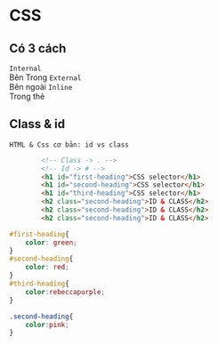 # CSS
## Có 3 cách
`Internal`  
    Bên Trong
`External`   
    Bên ngoài
`Inline`  
    Trong thẻ  

## Class & id
`HTML & Css cơ bản: id vs class`
```html
        <!-- Class -> . -->
        <!-- Id -> # -->
        <h1 id="first-heading">CSS selector</h1>
        <h1 id="second-heading">CSS selector</h1>
        <h1 id="third-heading">CSS selector</h1>
        <h2 class="second-heading">ID & CLASS</h2>
        <h2 class="second-heading">ID & CLASS</h2>
        <h2 class="second-heading">ID & CLASS</h2>
```
```css
#first-heading{
    color: green;
}
#second-heading{
    color: red;
}
#third-heading{
    color:rebeccapurple;
}

.second-heading{
    color:pink;
}
```